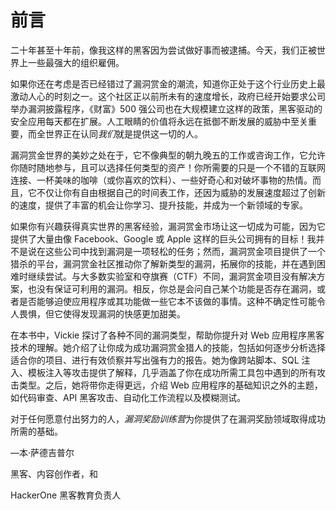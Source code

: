 # 前言

二十年甚至十年前，像我这样的黑客因为尝试做好事而被逮捕。今天，我们正被世界上一些最强大的组织雇佣。

如果你还在考虑是否已经错过了漏洞赏金的潮流，知道你正处于这个行业历史上最激动人心的时刻之一。这个社区正以前所未有的速度增长，政府已经开始要求公司举办漏洞披露程序，《财富》500 强公司也在大规模建立这样的政策，黑客驱动的安全应用每天都在扩展。人工眼睛的价值将永远在抵御不断发展的威胁中至关重要，而全世界正在认同*我们*就是提供这一切的人。

漏洞赏金世界的美妙之处在于，它不像典型的朝九晚五的工作或咨询工作，它允许你随时随地参与，且可以选择任何类型的资产！你所需要的只是一个不错的互联网连接、一杯美味的咖啡（或你喜欢的饮料）、一些好奇心和对破坏事物的热情。而且，它不仅让你有自由根据自己的时间表工作，还因为威胁的发展速度超过了创新的速度，提供了丰富的机会让你学习、提升技能，并成为一个新领域的专家。

如果你有兴趣获得真实世界的黑客经验，漏洞赏金市场让这一切成为可能，因为它提供了大量由像 Facebook、Google 或 Apple 这样的巨头公司拥有的目标！我并不是说在这些公司中找到漏洞是一项轻松的任务；然而，漏洞赏金项目提供了一个猎杀的平台，漏洞赏金社区推动你了解新类型的漏洞，拓展你的技能，并在遇到困难时继续尝试。与大多数实验室和夺旗赛（CTF）不同，漏洞赏金项目没有解决方案，也没有保证可利用的漏洞。相反，你总是会问自己某个功能是否存在漏洞，或者是否能够迫使应用程序或其功能做一些它本不该做的事情。这种不确定性可能令人畏惧，但它使得发现漏洞的快感更加甜美。

在本书中，Vickie 探讨了各种不同的漏洞类型，帮助你提升对 Web 应用程序黑客技术的理解。她介绍了让你成为成功漏洞赏金猎人的技能，包括如何逐步分析选择适合你的项目、进行有效侦察并写出强有力的报告。她为像跨站脚本、SQL 注入、模板注入等攻击提供了解释，几乎涵盖了你在成功所需工具包中遇到的所有攻击类型。之后，她将带你走得更远，介绍 Web 应用程序的基础知识之外的主题，如代码审查、API 黑客攻击、自动化工作流程以及模糊测试。

对于任何愿意付出努力的人，*漏洞奖励训练营*为你提供了在漏洞奖励领域取得成功所需的基础。

—本·萨德吉普尔

黑客、内容创作者，和

HackerOne 黑客教育负责人
